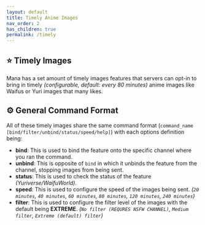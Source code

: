 ```yaml
---
layout: default
title: Timely Anime Images
nav_order: 2
has_children: true
permalink: /timely
---
```


## :star: Timely Images
Mana has a set amount of timely images features that servers can opt-in to bring in timely *(configurable, default: every 80 minutes)* anime images like Waifus or
Yuri images that many likes.

## :gear: General Command Format
All of these timely images share the same command format (`command_name [bind/filter/unbind/status/speed/help]`) with each options definition being:
- **bind**: This is used to bind the feature onto the specific channel where you ran the command.
- **unbind**: This is opposite of `bind` in which it unbinds the feature from the channel, stopping images from being sent.
- **status**: This is used to check the status of the feature *(Yuriverse/WaifuWorld)*.
- **speed**: This is used to configure the speed of the images being sent. *(`20 minutes`, `40 minutes`, `60 minutes`, `80 minutes`, `120 minutes`, `240 minutes`)*
- **filter**: This is used to configure the filter level of the images with the default being **EXTREME**. *(`No filter (REQURES NSFW CHANNEL)`, `Medium filter`, `Extreme (default) filter`)*
